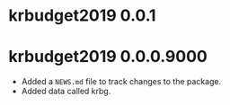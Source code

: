 # krbudget2019 0.0.1

# krbudget2019 0.0.0.9000

* Added a `NEWS.md` file to track changes to the package.
* Added data called krbg.
